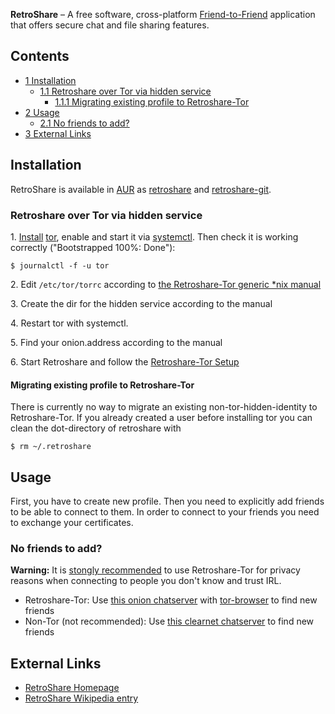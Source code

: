 **RetroShare** – A free software, cross-platform [Friend-to-Friend](https://en.wikipedia.org/wiki/Friend-to-friend "wikipedia:Friend-to-friend") application that offers secure chat and file sharing features.

## Contents

*   [1 Installation](#Installation)
    *   [1.1 Retroshare over Tor via hidden service](#Retroshare_over_Tor_via_hidden_service)
        *   [1.1.1 Migrating existing profile to Retroshare-Tor](#Migrating_existing_profile_to_Retroshare-Tor)
*   [2 Usage](#Usage)
    *   [2.1 No friends to add?](#No_friends_to_add.3F)
*   [3 External Links](#External_Links)

## Installation

RetroShare is available in [AUR](/index.php/AUR "AUR") as [retroshare](https://aur.archlinux.org/packages/retroshare/) and [retroshare-git](https://aur.archlinux.org/packages/retroshare-git/).

### Retroshare over Tor via hidden service

1\. [Install](/index.php/Install "Install") [tor](https://www.archlinux.org/packages/?name=tor), enable and start it via [systemctl](/index.php/Systemctl "Systemctl"). Then check it is working correctly ("Bootstrapped 100%: Done"):

```
$ journalctl -f -u tor

```

2\. Edit `/etc/tor/torrc` according to [the Retroshare-Tor generic *nix manual](https://retroshare.readthedocs.io/en/latest/tutorial/tor-hidden-rs-node/#configure-your-hidden-service)

3\. Create the dir for the hidden service according to the manual

4\. Restart tor with systemctl.

5\. Find your onion.address according to the manual

6\. Start Retroshare and follow the [Retroshare-Tor Setup](https://retroshare.readthedocs.io/en/latest/tutorial/tor-hidden-rs-node/#retroshare-tor-setup)

#### Migrating existing profile to Retroshare-Tor

There is currently no way to migrate an existing non-tor-hidden-identity to Retroshare-Tor. If you already created a user before installing tor you can clean the dot-directory of retroshare with

```
$ rm ~/.retroshare

```

## Usage

First, you have to create new profile. Then you need to explicitly add friends to be able to connect to them. In order to connect to your friends you need to exchange your certificates.

### No friends to add?

**Warning:** It is [stongly recommended](https://retroshareteam.wordpress.com/2018/03/13/release-notes-for-v0-6-4/) to use Retroshare-Tor for privacy reasons when connecting to people you don't know and trust IRL.

*   Retroshare-Tor: Use [this onion chatserver](http://ruv6gkdi2p42juij.onion/) with [tor-browser](https://www.archlinux.org/packages/?name=tor-browser) to find new friends
*   Non-Tor (not recommended): Use [this clearnet chatserver](https://retroshare.ch/) to find new friends

## External Links

*   [RetroShare Homepage](http://retroshare.net//)
*   [RetroShare Wikipedia entry](https://en.wikipedia.org/wiki/RetroShare "wikipedia:RetroShare")